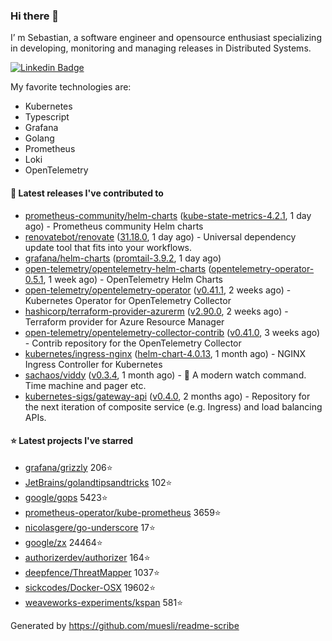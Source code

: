 ### Hi there 👋

I’ m Sebastian, a software engineer and opensource enthusiast specializing in developing, monitoring and managing releases in Distributed Systems.

[![Linkedin Badge](https://img.shields.io/badge/-LinkedIn-blue?style=flat&logo=Linkedin&logoColor=white&link=https://www.linkedin.com/in/sebastian-poxhofer/)](https://www.linkedin.com/in/sebastian-poxhofer/)

My favorite technologies are:
 - Kubernetes
 - Typescript
 - Grafana
 - Golang
 - Prometheus
 - Loki
 - OpenTelemetry




#### 🚀 Latest releases I've contributed to

- [prometheus-community/helm-charts](https://github.com/prometheus-community/helm-charts) ([kube-state-metrics-4.2.1](https://github.com/prometheus-community/helm-charts/releases/tag/kube-state-metrics-4.2.1), 1 day ago) - Prometheus community Helm charts
- [renovatebot/renovate](https://github.com/renovatebot/renovate) ([31.18.0](https://github.com/renovatebot/renovate/releases/tag/31.18.0), 1 day ago) - Universal dependency update tool that fits into your workflows.
- [grafana/helm-charts](https://github.com/grafana/helm-charts) ([promtail-3.9.2](https://github.com/grafana/helm-charts/releases/tag/promtail-3.9.2), 1 day ago)
- [open-telemetry/opentelemetry-helm-charts](https://github.com/open-telemetry/opentelemetry-helm-charts) ([opentelemetry-operator-0.5.1](https://github.com/open-telemetry/opentelemetry-helm-charts/releases/tag/opentelemetry-operator-0.5.1), 1 week ago) - OpenTelemetry Helm Charts
- [open-telemetry/opentelemetry-operator](https://github.com/open-telemetry/opentelemetry-operator) ([v0.41.1](https://github.com/open-telemetry/opentelemetry-operator/releases/tag/v0.41.1), 2 weeks ago) - Kubernetes Operator for OpenTelemetry Collector
- [hashicorp/terraform-provider-azurerm](https://github.com/hashicorp/terraform-provider-azurerm) ([v2.90.0](https://github.com/hashicorp/terraform-provider-azurerm/releases/tag/v2.90.0), 2 weeks ago) - Terraform provider for Azure Resource Manager
- [open-telemetry/opentelemetry-collector-contrib](https://github.com/open-telemetry/opentelemetry-collector-contrib) ([v0.41.0](https://github.com/open-telemetry/opentelemetry-collector-contrib/releases/tag/v0.41.0), 3 weeks ago) - Contrib repository for the OpenTelemetry Collector
- [kubernetes/ingress-nginx](https://github.com/kubernetes/ingress-nginx) ([helm-chart-4.0.13](https://github.com/kubernetes/ingress-nginx/releases/tag/helm-chart-4.0.13), 1 month ago) - NGINX Ingress Controller for Kubernetes
- [sachaos/viddy](https://github.com/sachaos/viddy) ([v0.3.4](https://github.com/sachaos/viddy/releases/tag/v0.3.4), 1 month ago) - 👀 A modern watch command. Time machine and pager etc.
- [kubernetes-sigs/gateway-api](https://github.com/kubernetes-sigs/gateway-api) ([v0.4.0](https://github.com/kubernetes-sigs/gateway-api/releases/tag/v0.4.0), 2 months ago) - Repository for the next iteration of composite service (e.g. Ingress) and load balancing APIs.

#### ⭐ Latest projects I've starred

- [grafana/grizzly](https://github.com/grafana/grizzly}) 206⭐
- [JetBrains/golandtipsandtricks](https://github.com/JetBrains/golandtipsandtricks}) 102⭐
- [google/gops](https://github.com/google/gops}) 5423⭐
- [prometheus-operator/kube-prometheus](https://github.com/prometheus-operator/kube-prometheus}) 3659⭐
- [nicolasgere/go-underscore](https://github.com/nicolasgere/go-underscore}) 17⭐
- [google/zx](https://github.com/google/zx}) 24464⭐
- [authorizerdev/authorizer](https://github.com/authorizerdev/authorizer}) 164⭐
- [deepfence/ThreatMapper](https://github.com/deepfence/ThreatMapper}) 1037⭐
- [sickcodes/Docker-OSX](https://github.com/sickcodes/Docker-OSX}) 19602⭐
- [weaveworks-experiments/kspan](https://github.com/weaveworks-experiments/kspan}) 581⭐



Generated by https://github.com/muesli/readme-scribe
